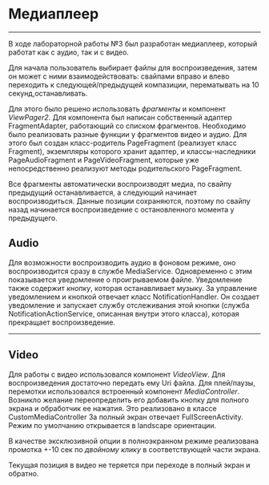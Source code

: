 # Медиаплеер

---

В ходе лабораторной работы №3 был разработан медиаплеер, который работат как с аудио, так и с видео. 

Для начала пользователь выбирает файлы для воспроизведения, затем он может с ними взаимодействовать: свайпами вправо и влево переходить к следующей/предыдущей компазиции, перематывать на 10 секунд,останавливать.


Для этого было решено использовать _фрагменты_ и компонент _ViewPager2_.
Для компонента был написан собственный адаптер FragmentAdapter, работающий со списком фрагментов.
Необходимо было реализовать разные функции у фрагментов видео и аудио. Для этого
был создан класс-родитель PageFragment (реализует класс Fragment), экземпляры которого хранит адаптер, и классы-наследники
PageAudioFragment  и PageVideoFragment, 
которые уже непосредственно реализуют методы родительского PageFragment.

Все фрагменты автоматически воспроизводят медиа, по свайпу предыдущий останавливается, 
а следующий начинает воспроизводиться. Данные позиции сохраняются, поэтому по свайпу назад
начинается воспроизведение с остановленного момента у предыдущего.

Audio
---

Для возможности воспроизводить аудио в фоновом режиме, оно воспроизводится сразу в службе 
MediaService.
Одновременно с этим показывается уведомление о проигрываемом файле.
Уведомление также содержит _кнопку_, которая останавливает музыку.
За управление уведомлением и кнопкой отвечает класс NotificationHandler.
Он создает уведомление и запускает службу отслеживания этой кнопки (служба NotificationActionService, описанная внутри этого класса), 
которая прекращает воспроизведение.

---
Video
---
Для работы с видео использовался компонент _VideoView_.
Для воспроизведения достаточно передать ему Uri файла. Для плей/паузы, 
перемотки использовался встроенный компонент _MediaController_. 
Возникло желание переопределить его добавить кнопку для полного экрана 
и обработчик ее нажатия. Это реализовано в классе CustomMediaController
За полный экран отвечает FullScreenActivity.
Режим по умолчанию открывается в landscape ориентации.

В качестве эксклюзивной опции в полноэкранном режиме реализована 
промотка +-10 сек по _двойному клику_ в соответствующей части экрана.

Текущая позиция в видео не теряется при переходе в полный экран и обратно.

